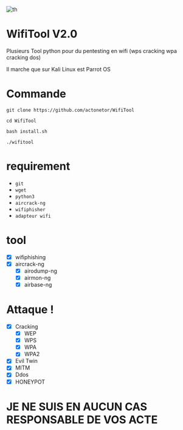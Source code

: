 ![th](https://user-images.githubusercontent.com/87834920/138570526-c049623e-a35c-49c4-8d6b-0d3689e0b7e9.jpg)


# WifiTool V2.0

Plusieurs Tool python pour du pentesting en wifi (wps cracking wpa cracking dos) 

Il marche que sur Kali Linux est Parrot OS

#   Commande
```
git clone https://github.com/actonetor/WifiTool
```
```
cd WifiTool
```
```
bash install.sh
```
```
./wifitool
```

#  requirement

- `git`
- `wget`
- `python3`
- `aircrack-ng`
- `wifiphisher`
- `adapteur wifi`

#  tool

- [x] wifiphishing
- [x] aircrack-ng
    - [x] airodump-ng
    - [x] airmon-ng 
    - [x] airbase-ng 
 
# Attaque !

- [x] Cracking
    - [x] WEP
    - [x] WPS
    - [x] WPA
    - [x] WPA2 
- [x] Evil Twin 
- [x] MITM
- [x] Ddos
- [x] HONEYPOT

# JE NE SUIS EN AUCUN CAS RESPONSABLE DE VOS ACTE


